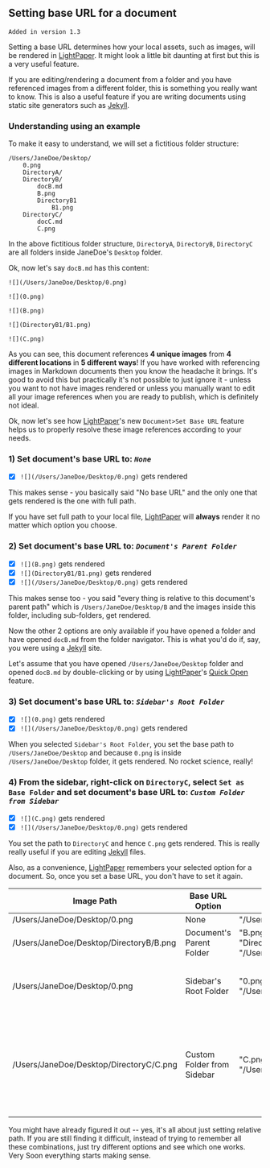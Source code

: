 ## Setting base URL for a document
`Added in version 1.3`

Setting a base URL determines how your local assets, such as images, will be rendered in [LightPaper][2]. It might look a little bit daunting at first but this is a very useful feature.

If you are editing/rendering a document from a folder and you have referenced images from a different folder, this is something you really want to know. This is also a useful feature if you are writing documents using static site generators such as [Jekyll][1].

### Understanding using an example

To make it easy to understand, we will set a fictitious folder structure:

	/Users/JaneDoe/Desktop/
		0.png
		DirectoryA/
		DirectoryB/
			docB.md
			B.png
			DirectoryB1
				B1.png
		DirectoryC/
			docC.md
			C.png
			
In the above fictitious folder structure, `DirectoryA`, `DirectoryB`, `DirectoryC` are all folders inside JaneDoe's `Desktop` folder.

Ok, now let's say `docB.md` has this content:

	![](/Users/JaneDoe/Desktop/0.png)
	
	![](0.png)
	
	![](B.png)

	![](DirectoryB1/B1.png)
	
	![](C.png)

As you can see, this document references **4 unique images** from **4 different locations** in **5 different ways**! If you have worked with referencing images in Markdown documents then you know the headache it brings. It's good to avoid this but practically it's not possible to just ignore it - unless you want to not have images rendered or unless you manually want to edit all your image references when you are ready to publish, which is definitely not ideal.

Ok, now let's see how [LightPaper][2]'s new `Document>Set Base URL` feature helps us to properly resolve these image references according to your needs.

### 1) Set document's base URL to: *`None`*

- [x]	 `![](/Users/JaneDoe/Desktop/0.png)` gets rendered

This makes sense - you basically said "No base URL" and the only one that gets rendered is the one with full path.

If you have set full path to your local file, [LightPaper][2] will **always** render it no matter which option you choose.

### 2) Set document's base URL to: *`Document's Parent Folder`*

- [x]	 `![](B.png)` gets rendered
- [x]	 `![](DirectoryB1/B1.png)` gets rendered
- [x]	 `![](/Users/JaneDoe/Desktop/0.png)` gets rendered

This makes sense too - you said "every thing is relative to this document's parent path" which is `/Users/JaneDoe/Desktop/B` and the images inside this folder, including sub-folders, get rendered.

Now the other 2 options are only available if you have opened a folder and have opened `docB.md` from the folder navigator. This is what you'd do if, say, you were using a [Jekyll][1] site. 

Let's assume that you have opened `/Users/JaneDoe/Desktop` folder and opened `docB.md` by double-clicking or by using [LightPaper][2]'s [Quick Open](http://lightpaper.42squares.in/#multitabs-container) feature.

### 3) Set document's base URL to: *`Sidebar's Root Folder`*

- [x]	 `![](0.png)` gets rendered
- [x] 	`![](/Users/JaneDoe/Desktop/0.png)` gets rendered

When you selected `Sidebar's Root Folder`, you set the base path to `/Users/JaneDoe/Desktop` and because `0.png` is inside `/Users/JaneDoe/Desktop` folder, it gets rendered. No rocket science, really!

### 4) From the sidebar, right-click on `DirectoryC`, select `Set as Base Folder` and set document's base URL to: *`Custom Folder from Sidebar`*

- [x] `![](C.png)` gets rendered
- [x] `![](/Users/JaneDoe/Desktop/0.png)` gets rendered

You set the path to `DirectoryC` and hence `C.png` gets rendered. This is really really useful if you are editing [Jekyll][1] files.

Also, as a convenience, [LightPaper][2] remembers your selected option for a document. So, once you set a base URL, you don't have to set it again.

| Image Path                              | Base URL Option            | Renders                          | Condition                                                                            |
|-----------------------------------------|----------------------------|----------------------------------|--------------------------------------------------------------------------------------|
| /Users/JaneDoe/Desktop/0.png            | None                       |  "/Users/JaneDoe/Desktop/0.png"  |                                                                                      |
| /Users/JaneDoe/Desktop/DirectoryB/B.png | Document's Parent Folder   | "B.png" and "DirectoryB1/B1.png" and "/Users/JaneDoe/Desktop/0.png" | |
| /Users/JaneDoe/Desktop/0.png            | Sidebar's Root Folder      | "0.png" and "/Users/JaneDoe/Desktop/0.png" | Document is opened from Folder Navigator                                             |
| /Users/JaneDoe/Desktop/DirectoryC/C.png | Custom Folder from Sidebar | "C.png" and "/Users/JaneDoe/Desktop/0.png" | Document is opened from Folder Navigator and DirectoryC is selected as a base folder |

You might have already figured it out -- yes, it's all about just setting relative path. If you are still finding it difficult, instead of trying to remember all these combinations, just try different options and see which one works. Very Soon everything starts making sense.

[1]: http://jekyllrb.com/
[2]: http://lightpaper.42squares.in/?ref=github